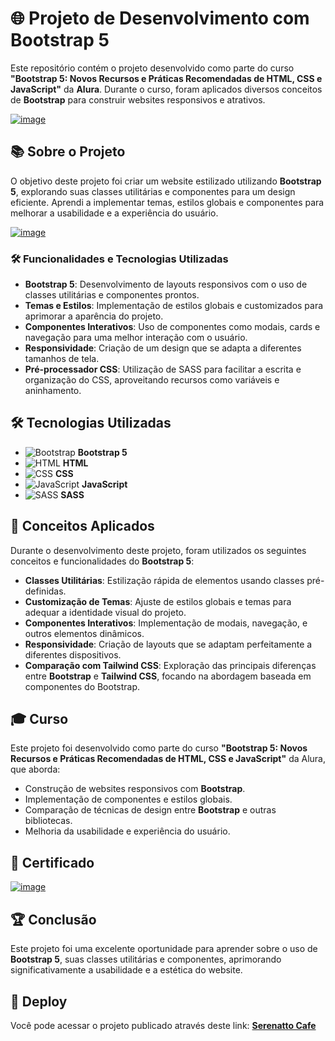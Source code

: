 # 🌐 Projeto de Desenvolvimento com Bootstrap 5

Este repositório contém o projeto desenvolvido como parte do curso **"Bootstrap 5: Novos Recursos e Práticas Recomendadas de HTML, CSS e JavaScript"** da **Alura**. Durante o curso, foram aplicados diversos conceitos de **Bootstrap** para construir websites responsivos e atrativos.

[![image](https://github.com/user-attachments/assets/367e035a-4bdc-4f6e-8b79-a41bca2e20ab)](https://cursos.alura.com.br/course/bootstrap-5-novos-recursos-praticas-html-css-javascript)

## 📚 Sobre o Projeto

O objetivo deste projeto foi criar um website estilizado utilizando **Bootstrap 5**, explorando suas classes utilitárias e componentes para um design eficiente. Aprendi a implementar temas, estilos globais e componentes para melhorar a usabilidade e a experiência do usuário.

[![image](https://github.com/user-attachments/assets/2d3ce770-c609-40b9-8dc3-57585153ee39)](https://09-css-bootstrap-serenatto-cafe.vercel.app/#)

### 🛠️ Funcionalidades e Tecnologias Utilizadas

-   **Bootstrap 5**: Desenvolvimento de layouts responsivos com o uso de classes utilitárias e componentes prontos.
-   **Temas e Estilos**: Implementação de estilos globais e customizados para aprimorar a aparência do projeto.
-   **Componentes Interativos**: Uso de componentes como modais, cards e navegação para uma melhor interação com o usuário.
-   **Responsividade**: Criação de um design que se adapta a diferentes tamanhos de tela.
-   **Pré-processador CSS**: Utilização de SASS para facilitar a escrita e organização do CSS, aproveitando recursos como variáveis e aninhamento.

## 🛠️ Tecnologias Utilizadas

-   ![Bootstrap](https://img.icons8.com/color/48/000000/bootstrap.png) **Bootstrap 5**
-   ![HTML](https://img.icons8.com/color/48/000000/html-5.png) **HTML**
-   ![CSS](https://img.icons8.com/color/48/000000/css3.png) **CSS**
-   ![JavaScript](https://img.icons8.com/color/48/000000/javascript.png) **JavaScript**
-   ![SASS](https://img.icons8.com/color/48/000000/sass.png) **SASS**

## 🎯 Conceitos Aplicados

Durante o desenvolvimento deste projeto, foram utilizados os seguintes conceitos e funcionalidades do **Bootstrap 5**:

-   **Classes Utilitárias**: Estilização rápida de elementos usando classes pré-definidas.
-   **Customização de Temas**: Ajuste de estilos globais e temas para adequar a identidade visual do projeto.
-   **Componentes Interativos**: Implementação de modais, navegação, e outros elementos dinâmicos.
-   **Responsividade**: Criação de layouts que se adaptam perfeitamente a diferentes dispositivos.
-   **Comparação com Tailwind CSS**: Exploração das principais diferenças entre **Bootstrap** e **Tailwind CSS**, focando na abordagem baseada em componentes do Bootstrap.

## 🎓 Curso

Este projeto foi desenvolvido como parte do curso **"Bootstrap 5: Novos Recursos e Práticas Recomendadas de HTML, CSS e JavaScript"** da Alura, que aborda:

-   Construção de websites responsivos com **Bootstrap**.
-   Implementação de componentes e estilos globais.
-   Comparação de técnicas de design entre **Bootstrap** e outras bibliotecas.
-   Melhoria da usabilidade e experiência do usuário.

## 📜 Certificado

[![image](https://github.com/user-attachments/assets/76e874db-4bd6-4086-b200-2bb24bb16cb0)](https://cursos.alura.com.br/certificate/6edcad9f-ab21-4155-a12f-951cc35ceee3?lang=pt_BR)

## 🏆 Conclusão

Este projeto foi uma excelente oportunidade para aprender sobre o uso de **Bootstrap 5**, suas classes utilitárias e componentes, aprimorando significativamente a usabilidade e a estética do website.

## 🚀 Deploy

Você pode acessar o projeto publicado através deste link: [**Serenatto Cafe**](<[https://seu-link-aqui.com](https://09-css-bootstrap-serenatto-cafe.vercel.app/#)>)
